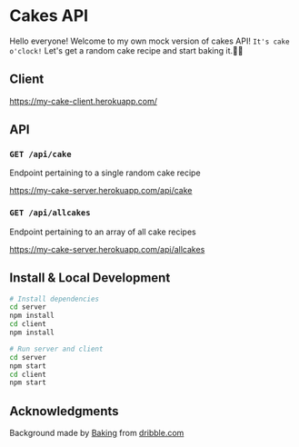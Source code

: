 # **Cakes API**

Hello everyone! Welcome to my own mock version of cakes API!
`It's cake o'clock!` Let's get a random cake recipe and start baking it.👩‍🍳

## Client

https://my-cake-client.herokuapp.com/

## API

### `GET /api/cake`

Endpoint pertaining to a single random cake recipe

https://my-cake-server.herokuapp.com/api/cake

### `GET /api/allcakes`

Endpoint pertaining to an array of all cake recipes

https://my-cake-server.herokuapp.com/api/allcakes

## Install & Local Development

```sh
# Install dependencies
cd server
npm install
cd client
npm install

# Run server and client
cd server
npm start
cd client
npm start
```

## Acknowledgments

Background made by [Baking](https://dribbble.com/shots/9523706-Baking) from [dribble.com](https://dribbble.com/)

